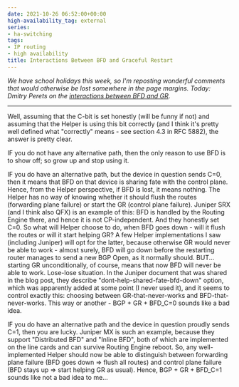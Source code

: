 ```yaml
---
date: 2021-10-26 06:52:00+00:00
high-availability_tag: external
series:
- ha-switching
tags:
- IP routing
- high availability
title: Interactions Between BFD and Graceful Restart
---
```

_We have school holidays this week, so I'm reposting wonderful comments that would otherwise be lost somewhere in the page margins. Today: Dmitry Perets on the [interactions between BFD and GR](/2021/10/graceful-restart-bfd.html#804)_.

---

Well, assuming that the C-bit is set honestly (will be funny if not) and assuming that the Helper is using this bit correctly (and I think it's pretty well defined what "correctly" means - see section 4.3 in RFC 5882), the answer is pretty clear.
<!--more-->
IF you do not have any alternative path, then the only reason to use BFD is to show off; so grow up and stop using it.

IF you do have an alternative path, but the device in question sends C=0, then it means that BFD on that device is sharing fate with the control plane. Hence, from the Helper perspective, if BFD is lost, it means nothing. The Helper has no way of knowing whether it should flush the routes (forwarding plane failure) or start the GR (control plane failure). Juniper SRX (and I think also QFX) is an example of this: BFD is handled by the Routing Engine there, and hence it is not CP-independent. And they honestly set C=0. So what will Helper choose to do, when BFD goes down - will it flush the routes or will it start helping GR? A few Helper implementations I saw (including Juniper) will opt for the latter, because otherwise GR would never be able to work - almost surely, BFD will go down before the restarting router manages to send a new BGP Open, as it normally should. BUT... starting GR unconditionally, of course, means that now BFD will never be able to work. Lose-lose situation. In the Juniper document that was shared in the blog post, they describe "dont-help-shared-fate-bfd-down" option, which was apparently added at some point (I never used it), and it seems to control exactly this: choosing between GR-that-never-works and BFD-that-never-works. This way or another - BGP + GR + BFD_C=0 sounds like a bad idea.

IF you do have an alternative path and the device in question proudly sends C=1, then you are lucky. Juniper MX is such an example, because they support "Distributed BFD" and "Inline BFD", both of which are implemented on the line cards and can survive Routing Engine reboot. So, any well-implemented Helper should now be able to distinguish between forwarding plane failure (BFD goes down => flush all routes) and control plane failure (BFD stays up => start helping GR as usual). Hence, BGP + GR + BFD_C=1 sounds like not a bad idea to me...

